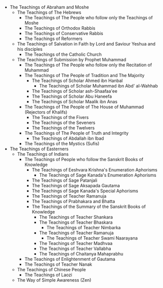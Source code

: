 - The Teachings of Abraham and Moshe
	- The Teachings of The Hebrews
		- The Teachings of The People who follow only the Teachings of Moshe
		- The Teachings of Orthodox Rabbis
		- The Teachings of Conservative Rabbis
		- The Teachings of Reformers
	- The Teachings of Salvation in Faith by Lord and Saviour Yeshua and his disciples
		- The Teachings of the Catholic Church
	- The Teachings of Submission by Prophet Muhammad
		- The Teachings of The People who follow only the Recitation of Muhammad
		- The Teachings of The People of Tradition and The Majority
			- The Teachings of Scholar Ahmed ibn Hanbal
				- The Teachings of Scholar Muhammad ibn Abd' al-Wahhab
			- The Teachings of Scholar ash-Shaafaa'ee
			- The Teachings of Scholar Abu Haneefa
			- The Teachings of Scholar Maalik ibn Anas
		- The Teachings of The People of The House of Muhammad (Rejectors of Khalifs)
			- The Teachings of the Fivers
			- The Teachings of the Seveners
			- The Teachings of the Twelvers
		- The Teachings of The People of Truth and Integrity
			- The Teachings of Abdallah ibn Ibad
		- The Teachings of the Mystics (Sufis)
- The Teachings of Easterners
	- The Teachings of Indians
		- The Teachings of People who follow the Sanskrit Books of Knowledge
			- The Teachings of Eeshvara Krishna's Enumeration Aphorisms
				- The Teachings of Sage Kanada's Enumeration Aphorisms
			- The Teachings of Sage Patanjali
			- The Teachings of Sage Aksapada Gautama
			- The Teachings of Sage Kanada's Special Aphorisms
			- The Teachings of Teacher Ramanuja
			- The Teachings of Prabhakara and Bhatta
			- The Teachings of the Summary of the Sanskrit Books of Knowledge
				- The Teachings of Teacher Shankara
				- The Teachings of Teacher Bhaskara
					- The Teachings of Teacher Nimbarka
				- The Teachings of Teacher Ramanuja
					- The Teachings of Teacher Swami Naarayana
				- The Teachings of Teacher Madhvaa
				- The Teachings of Teacher Vallabha
				- The Teachings of Chaitanya Mahaprabhu
		- The Teachings of Enlightenment of Gautama
		- The Teachings of Teacher Nanak
	- The Teachings of Chinese People
		- The Teachings of Laozi
	- The Way of Simple Awareness (Zen)